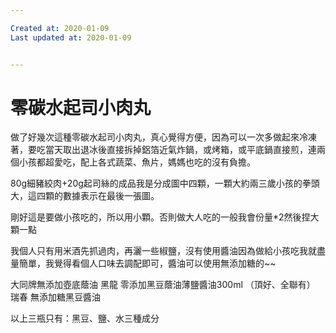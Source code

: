 ```yaml
---

Created at: 2020-01-09
Last updated at: 2020-01-09


---
```


# 零碳水起司小肉丸


做了好幾次這種零碳水起司小肉丸，真心覺得方便，因為可以一次多做起來冷凍著，要吃當天取出退冰後直接拆掉鋁箔近氣炸鍋，或烤箱，或平底鍋直接煎，連兩個小孩都超愛吃，配上各式蔬菜、魚片，媽媽也吃的沒有負擔。

80g細豬絞肉+20g起司絲的成品我是分成圖中四顆，一顆大約兩三歲小孩的拳頭大，這四顆的數據表示在最後一張圖。

剛好這是要做小孩吃的，所以用小顆。否則做大人吃的一般我會份量\*2然後捏大顆一點

我個人只有用米酒先抓過肉，再灑一些椒鹽，沒有使用醬油因為做給小孩吃我就盡量簡單，我覺得看個人口味去調配即可，醬油可以使用無添加糖的~~

大同牌無添加壺底蔭油
黑龍 零添加黑豆蔭油薄鹽醬油300ml （頂好、全聯有）
瑞春 無添加糖黑豆醬油

以上三瓶只有：黑豆、鹽、水三種成分

